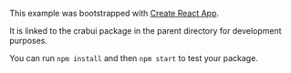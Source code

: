 This example was bootstrapped with [Create React App](https://github.com/facebook/create-react-app).

It is linked to the crabui package in the parent directory for development purposes.

You can run `npm install` and then `npm start` to test your package.
